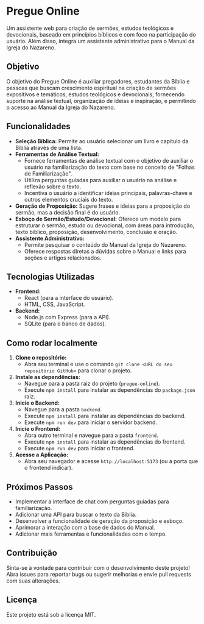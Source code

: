 # Pregue Online

Um assistente web para criação de sermões, estudos teológicos e devocionais, baseado em princípios bíblicos e com foco na participação do usuário. Além disso, integra um assistente administrativo para o Manual da Igreja do Nazareno.

## Objetivo

O objetivo do Pregue Online é auxiliar pregadores, estudantes da Bíblia e pessoas que buscam crescimento espiritual na criação de sermões expositivos e temáticos, estudos teológicos e devocionais, fornecendo suporte na análise textual, organização de ideias e inspiração, e permitindo o acesso ao Manual da Igreja do Nazareno.

## Funcionalidades

*   **Seleção Bíblica:** Permite ao usuário selecionar um livro e capítulo da Bíblia através de uma lista.
*   **Ferramentas de Análise Textual:**
    *   Fornece ferramentas de análise textual com o objetivo de auxiliar o usuário na familiarização do texto com base no conceito de "Folhas de Familiarização".
    *   Utiliza perguntas guiadas para auxiliar o usuário na análise e reflexão sobre o texto.
    *   Incentiva o usuário a identificar ideias principais, palavras-chave e outros elementos cruciais do texto.
*   **Geração de Proposição:** Sugere frases e ideias para a proposição do sermão, mas a decisão final é do usuário.
*   **Esboço de Sermão/Estudo/Devocional:** Oferece um modelo para estruturar o sermão, estudo ou devocional, com áreas para introdução, texto bíblico, proposição, desenvolvimento, conclusão e oração.
*   **Assistente Administrativo:**
    *   Permite pesquisar o conteúdo do Manual da Igreja do Nazareno.
    *   Oferece respostas diretas a dúvidas sobre o Manual e links para seções e artigos relacionados.

## Tecnologias Utilizadas

*   **Frontend:**
    *   React (para a interface do usuário).
    *   HTML, CSS, JavaScript.
*   **Backend:**
    *   Node.js com Express (para a API).
    *   SQLite (para o banco de dados).

## Como rodar localmente

1.  **Clone o repositório:**
    *   Abra seu terminal e use o comando `git clone <URL do seu repositório GitHub>` para clonar o projeto.
2.  **Instale as dependências:**
    *   Navegue para a pasta raiz do projeto (`pregue-online`).
    *   Execute `npm install` para instalar as dependências do `package.json` raiz.
3.  **Inicie o Backend:**
    *   Navegue para a pasta `backend`.
    *   Execute `npm install` para instalar as dependências do backend.
    *   Execute `npm run dev` para iniciar o servidor backend.
4.  **Inicie o Frontend:**
    *   Abra outro terminal e navegue para a pasta `frontend`.
    *   Execute `npm install` para instalar as dependências do frontend.
    *   Execute `npm run dev` para iniciar o frontend.
5.  **Acesse a Aplicação:**
    *   Abra seu navegador e acesse `http://localhost:5173` (ou a porta que o frontend indicar).

## Próximos Passos

*   Implementar a interface de chat com perguntas guiadas para familiarização.
*   Adicionar uma API para buscar o texto da Bíblia.
*   Desenvolver a funcionalidade de geração da proposição e esboço.
*   Aprimorar a interação com a base de dados do Manual.
*   Adicionar mais ferramentas e funcionalidades com o tempo.

## Contribuição

Sinta-se à vontade para contribuir com o desenvolvimento deste projeto! Abra issues para reportar bugs ou sugerir melhorias e envie pull requests com suas alterações.

## Licença

Este projeto está sob a licença MIT.